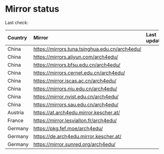 <script src="./time.js"></script>
# Mirror status
Last check: <script type="text/javascript">localize(1738810243.9183989);</script>

|Country|Mirror|Last update|
|:------|:-----|:----------|
|China|https://mirrors.tuna.tsinghua.edu.cn/arch4edu/|<script type="text/javascript">localize(1738780839);</script>|
|China|https://mirrors.aliyun.com/arch4edu/|<script type="text/javascript">localize(1738780839);</script>|
|China|https://mirrors.bfsu.edu.cn/arch4edu/|<script type="text/javascript">localize(1738780839);</script>|
|China|https://mirrors.cernet.edu.cn/arch4edu/|<script type="text/javascript">localize(1738780839);</script>|
|China|https://mirror.iscas.ac.cn/arch4edu/|<script type="text/javascript">localize(1738737666);</script>|
|China|https://mirrors.nju.edu.cn/arch4edu/|<script type="text/javascript">localize(1738737666);</script>|
|China|https://mirror.nyist.edu.cn/arch4edu/|<script type="text/javascript">localize(1738737666);</script>|
|China|https://mirrors.sau.edu.cn/arch4edu/|<script type="text/javascript">localize(1731653531);</script>|
|Austria|https://at.arch4edu.mirror.kescher.at/|<script type="text/javascript">localize(1738780839);</script>|
|France|https://mirror.lesviallon.fr/arch4edu/|<script type="text/javascript">localize(1738780839);</script>|
|Germany|https://pkg.fef.moe/arch4edu/|<script type="text/javascript">localize(1738780839);</script>|
|Germany|https://de.arch4edu.mirror.kescher.at/|<script type="text/javascript">localize(1738780839);</script>|
|Germany|https://mirror.sunred.org/arch4edu/|<script type="text/javascript">localize(1738780839);</script>|

<script src="./tablefilter/tablefilter.js"></script>
<script src="./table.js"></script>